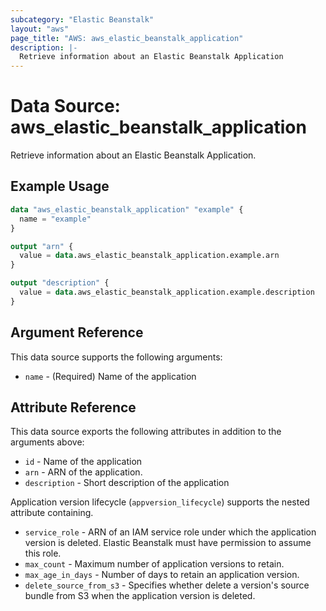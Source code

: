 ```yaml
---
subcategory: "Elastic Beanstalk"
layout: "aws"
page_title: "AWS: aws_elastic_beanstalk_application"
description: |-
  Retrieve information about an Elastic Beanstalk Application
---
```


# Data Source: aws_elastic_beanstalk_application

Retrieve information about an Elastic Beanstalk Application.

## Example Usage

```terraform
data "aws_elastic_beanstalk_application" "example" {
  name = "example"
}

output "arn" {
  value = data.aws_elastic_beanstalk_application.example.arn
}

output "description" {
  value = data.aws_elastic_beanstalk_application.example.description
}
```

## Argument Reference

This data source supports the following arguments:

* `name` - (Required) Name of the application

## Attribute Reference

This data source exports the following attributes in addition to the arguments above:

* `id` - Name of the application
* `arn` - ARN of the application.
* `description` - Short description of the application

Application version lifecycle (`appversion_lifecycle`) supports the nested attribute containing.

* `service_role` - ARN of an IAM service role under which the application version is deleted.  Elastic Beanstalk must have permission to assume this role.
* `max_count` - Maximum number of application versions to retain.
* `max_age_in_days` - Number of days to retain an application version.
* `delete_source_from_s3` - Specifies whether delete a version's source bundle from S3 when the application version is deleted.
